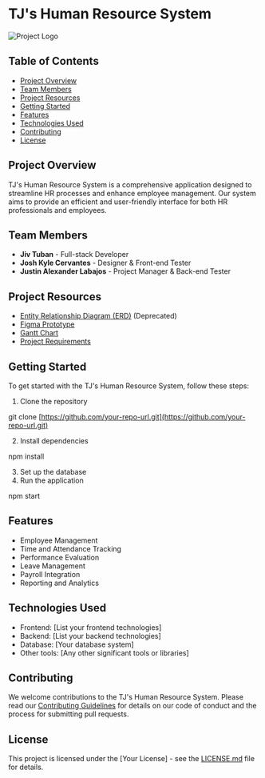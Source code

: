 # TJ's Human Resource System

![Project Logo](https://your-logo-url-here.com)

## Table of Contents
- [Project Overview](#project-overview)
- [Team Members](#team-members)
- [Project Resources](#project-resources)
- [Getting Started](#getting-started)
- [Features](#features)
- [Technologies Used](#technologies-used)
- [Contributing](#contributing)
- [License](#license)

## Project Overview

TJ's Human Resource System is a comprehensive application designed to streamline HR processes and enhance employee management. Our system aims to provide an efficient and user-friendly interface for both HR professionals and employees.

## Team Members

- **Jiv Tuban** - Full-stack Developer
- **Josh Kyle Cervantes** - Designer & Front-end Tester
- **Justin Alexander Labajos** - Project Manager & Back-end Tester

## Project Resources

- [Entity Relationship Diagram (ERD)](https://lucid.app/lucidchart/013b6572-5ae9-4f4a-bb3d-d02daf6ee185/edit?viewport_loc=-4894%2C4653%2C2528%2C1520%2C0_0&invitationId=inv_4a4705f6-0406-42c7-bb19-8468e7325180) (Deprecated)
- [Figma Prototype](https://www.figma.com/design/vYqzDNNCFrjzlPUTO85SRz/TJ's?node-id=0-1&t=kUjXV1fHD6GGX0YA-1)
- [Gantt Chart](https://docs.google.com/spreadsheets/d/1PTAUDENq60aPlKM9Gkx5v6iif7RqV7ZHYX3kAwddXdo/edit#gid=187229779)
- [Project Requirements](https://docs.google.com/document/d/1L9y0qh8n7GNmuDfBt7LZExpDAC30pVNC1ANz6pzKzRE/edit)

## Getting Started

To get started with the TJ's Human Resource System, follow these steps:

1. Clone the repository


git clone [https://github.com/your-repo-url.git](https://github.com/your-repo-url.git)


2. Install dependencies


npm install


3. Set up the database
4. Run the application


npm start

## Features

- Employee Management
- Time and Attendance Tracking
- Performance Evaluation
- Leave Management
- Payroll Integration
- Reporting and Analytics

## Technologies Used

- Frontend: [List your frontend technologies]
- Backend: [List your backend technologies]
- Database: [Your database system]
- Other tools: [Any other significant tools or libraries]

## Contributing

We welcome contributions to the TJ's Human Resource System. Please read our [Contributing Guidelines](CONTRIBUTING.md) for details on our code of conduct and the process for submitting pull requests.

## License

This project is licensed under the [Your License] - see the [LICENSE.md](LICENSE.md) file for details.
